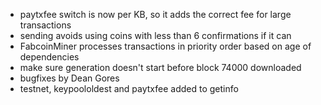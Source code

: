 * paytxfee switch is now per KB, so it adds the correct fee for large transactions
* sending avoids using coins with less than 6 confirmations if it can
* FabcoinMiner processes transactions in priority order based on age of dependencies
* make sure generation doesn't start before block 74000 downloaded
* bugfixes by Dean Gores
* testnet, keypoololdest and paytxfee added to getinfo
